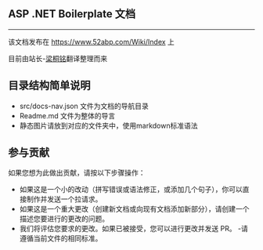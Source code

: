 ## ASP .NET Boilerplate 文档

---

该文档发布在 https://www.52abp.com/Wiki/Index 上

目前由站长-[梁桐铭](https://github.com/ltm0203)翻译整理而来

## 目录结构简单说明

- src/docs-nav.json 文件为文档的导航目录
- Readme.md 文件为整体的导言
- 静态图片请放到对应的文件夹中，使用markdown标准语法


## 参与贡献

如果您想为此做出贡献，请按以下步骤操作：

- 如果这是一个小的改动（拼写错误或语法修正，或添加几个句子），你可以直接制作并发送一个拉请求。
- 如果这是一个重大更改（创建新文档或向现有文档添加新部分），请创建一个描述您要进行的更改的问题。
- 我们将评估您要求的更改。如果已被接受，您可以进行更改并发送 PR。 -请遵循当前文件的相同标准。
